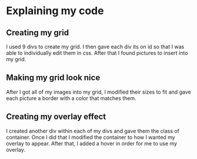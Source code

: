 # Explaining my code

## Creating my grid
I used 9 divs to create my grid. I then gave each div its on id so that I was able to individually edit them in css. After that I found pictures to insert into my grid.

## Making my grid look nice
After I got all of my images into my grid, I modified their sizes to fit and gave each picture a border with a color that matches them.

## Creating my overlay effect
I created another div within each of my divs and gave them the class of container. Once I did that I modified the container to how I wanted my overlay to appear. After that, I added a hover in order for me to use my overlay. 
